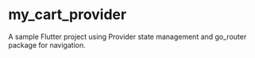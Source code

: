 # my_cart_provider

A sample Flutter project using Provider state management and go_router package for navigation.
